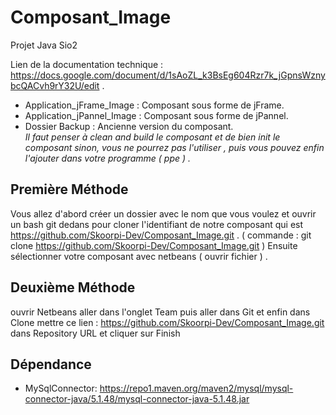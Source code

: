 # Composant_Image
Projet Java Sio2

Lien de la documentation technique : https://docs.google.com/document/d/1sAoZL_k3BsEg604Rzr7k_jGpnsWznybcQACvh9rY32U/edit .

* Application_jFrame_Image : Composant sous forme de jFrame.
* Application_jPannel_Image : Composant sous forme de jPannel.
* Dossier Backup : Ancienne version du composant.                                                                                         
*Il faut penser à clean and build le composant et de bien init le composant sinon, vous ne pourrez pas l'utiliser , puis vous pouvez enfin l'ajouter dans votre programme ( ppe ) .*
## Première Méthode
Vous allez d'abord créer un dossier avec le nom que vous voulez et ouvrir un bash git dedans pour cloner l'identifiant de notre composant qui est https://github.com/Skoorpi-Dev/Composant_Image.git . ( commande : git clone https://github.com/Skoorpi-Dev/Composant_Image.git )
Ensuite sélectionner votre composant avec netbeans ( ouvrir fichier ) .

## Deuxième Méthode

ouvrir Netbeans aller dans l'onglet Team  puis aller dans Git  et enfin dans Clone  mettre ce lien : https://github.com/Skoorpi-Dev/Composant_Image.git dans Repository URL et cliquer sur Finish

## Dépendance 
* MySqlConnector: https://repo1.maven.org/maven2/mysql/mysql-connector-java/5.1.48/mysql-connector-java-5.1.48.jar 



